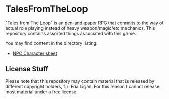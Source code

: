 # TalesFromTheLoop

"Tales from The Loop" is an pen-and-paper RPG that commits to the way of actual role playing instead of heavy weapon/magic/etc mechanics. This repository contains assorted things associated with this game.

You may find content in the directory listing.

- [NPC Character sheet](https://github.com/ppxl/TalesFromTheLoop/blob/master/TftL-NPC-Sheet.md)



## License Stuff

Please note that this repository may contain material that is released by different copyright holders, f. i. Fria Ligan. For this reason I cannot release most material under a free license.
